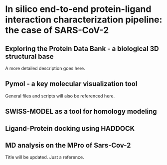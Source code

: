 # In silico end-to-end protein-ligand interaction characterization pipeline: the case of SARS-CoV-2

## Exploring the Protein Data Bank - a biological 3D structural base

A more detailed description goes here.

## Pymol - a key molecular visualization  tool 

General files and scripts will also be referenced here.

## SWISS-MODEL as a tool for homology modeling

## Ligand-Protein docking using HADDOCK

## MD analysis on the MPro of Sars-Cov-2 

Title will be updated. Just a reference.
